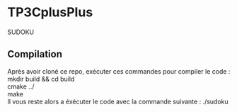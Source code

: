 # TP3CplusPlus
SUDOKU
## Compilation
Après avoir cloné ce repo, exécuter ces commandes pour compiler le code : \
mkdir build && cd build \
cmake ../ \
make \
Il vous reste alors a éxécuter le code avec la commande suivante :
./sudoku
